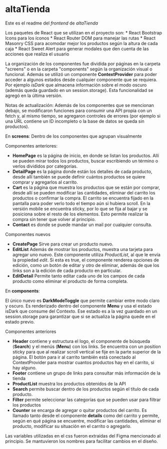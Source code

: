 # altaTienda
Este es el readme del *frontend* de *altaTienda* 

Los paquetes de React que se utilizan en el proyecto son:
    * React Bootstrap Icons para los íconos
    * React Router DOM para manejar las rutas
    * React Masonry CSS para acomodar mejor los productos según la altura de cada caja
    * React Sweet Alert para generar modales que den cuenta de las acciones que realiza el usuario

La organización de los componentes fue dividida por páginas en la carpeta "screens" o en la carpeta "components" según la organización visual o funcional. Además se utilizó un componente __ContextProvider__ para poder acceder a algunos estados desde cualquier componente que se requiera. Por ejemplo *isDark* que almacena información sobre el modo oscuro (además queda guardado en un session.storage). Esta funcionalidad se agregó en la última versión.

Notas de actualización: Además de los componentes que se mencionan debajo, se modificaron funciones para consumir una API propia con un fetch y, al mismo tiempo, se agregaron controles de errores (por ejemplo si una URL contiene un ID incompleto o la base de datos se queda sin productos).

En **screens**:
Dentro de los componentes que agrupan visualmente

Componentes anteriores:

   * __HomePage__ es la página de inicio, en donde se listan los productos. Allí se pueden mirar todos los productos, buscar escribiendo un término o verlos divididos por categorías.
   * __DetailPage__ es la página donde están los detalles de cada producto, desde allí también se puede definir cuántos productos se quiere comprar y agregarlos al carrito.
   * __Cart__ es la página que muestra los productos que se están por comprar, desde allí se pueden modificar las cantidades, eliminar del carrito los productos o confirmar la compra. El carrito se encuentra fijado en la pantalla para poder verlo todo el tiempo aún si hubiera scroll. En la versión mobile se encuentra sticky, por lo que se fija al bajar y se posiciona sobre el resto de los elementos. Esto permite realizar la compra sin tener que volver al principio.
   * __Contact__ es donde se puede mandar un mail por cualquier consulta.

Componentes nuevos
   * __CreatePage__ Sirve para crear un producto nuevo.
   * __EditList__ Además de mostrar los productos, muestra una tarjeta para agregar uno nuevo. Este componente utiliza *ProductList*, al que le envía la propiedad *edit*. Si esta es true, el componente renderea opciones de edición, como un botón de editar y otro de eliminar, además de que los links son a la edición de cada producto en particular.
   * __EditDetail__ Permite tanto editar cada uno de los campos de cada producto como eliminar el producto de forma completa.

En **components**:

El único nuevo es __DarkModeToggle__ que permite cambiar entre modo claro y oscuro. Es renderizado dentro del componente __Menu__ y usa el estado isDark que consume del Contexto. Ese estado es a la vez guardado en un session.storage para garantizar que si se actualiza la página quede en el estado previo.

Componentes anteriores
* __Header__ contiene y estructura el logo, el componente de búsqueda (__Search__) y el menús (__Menu__) con los links. Se encuentra con un position sticky para que al realizar scroll vertical se fije en la parte superior de la página. El botón para ir al carrito también está conectado al ContextProvider para mostrar cuantos productos hay en el carrito, si hay alguno.
* __Footer__ contiene un grupo de links para consultar más información de la tienda
* __ProductList__ muestra los productos obtenidos de la API
* __Search__ permite buscar dentro de los productos según el título de cada producto.
* __Filter__ permite seleccionar las categorías que se pueden usar para filtrar los productos
* __Counter__ se encarga de agregar o quitar productos del carrito. Es llamado tanto desde el componente __details__ como del carrito y permite, según en qué página se encuentre, modificar las cantidades, eliminar el producto, modificar su situación en el carrito o agregarlo.

Las variables utilizadas en el css fueron extraidas del Figma mencionado al principio. Se mantuvieron los nombres para facilitar cambios en el diseño.
